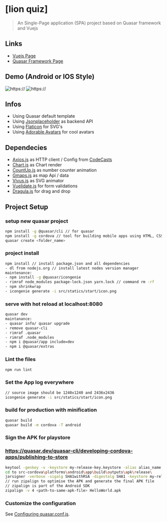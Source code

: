 # [lion quiz]

> An Single-Page application (SPA) project based on Quasar framework and Vuejs

## Links

* [Vuejs Page](https://vuejs.org/)
* [Quasar Framework Page](http://quasar-framework.org/)

## Demo (Android or IOS Style)

![https://](~assets\misc\icon-ios.png)
![https://](~assets\misc\icon-android.png)

## Infos

* Using Quasar default template
* Using [Jsonplaceholder](https://jsonplaceholder.typicode.com/) as backend API
* Using [Flaticon](http://www.flaticon.com) for SVG's
* Using [Adorable Avatars](http://avatars.adorable.io/) for cool avatars

## Dependecies

* [Axios.js](https://github.com/mzabriskie/axios) as HTTP client / Config from [CodeCasts](https://github.com/codecasts/spa-starter-kit/blob/develop/client/src/plugins/http/index.js)
* [Chart.js](http://www.chartjs.org) as Chart render
* [CountUp.js](https://inorganik.github.io/countUp.js/) as number counter animation
* [Gmaps.js](https://hpneo.github.io/gmaps/) as map Api / data
* [Vivus.js](https://maxwellito.github.io/vivus/) as SVG animator
* [Vuelidate.js](https://monterail.github.io/vuelidate/) for form validations
* [Dragula.js](https://github.com/bevacqua/dragula) for drag and drop

## Project Setup

### setup new quasar project

```bash
npm install -g @quasar/cli // for quasar
npm install -g cordova // tool for building mobile apps using HTML, CSS and JS
quasar create <folder_name>
```

### project install

```bash
npm install // install package.json and all dependencies
- dl from nodejs.org // install latest nodes version manager
maintenance:
- npm install -g @quasar/icongenie
- rimraf node_modules package-lock.json yarn.lock // command rm -rf
- npm shrinkwrap
- icongenie generate -i src/statics/start/icon.png
```

### serve with hot reload at localhost:8080

```bash
quasar dev
maintanance:
- quasar info/ quasar upgrade
- remove quasar-cli
- rimraf .quasar
- rimraf .node_modules
- npm i @quasar/app include=dev
- npm i @quasar/extras
```

### Lint the files

```bash
npm run lint
```

### Set the App log everywhere

```bash
// source image should be 1240x1240 and 2436x2436
icongenie generate -i src/statics/start/icon.png
```

### build for production with minification

```bash
quasar build
quasar build -m cordova -T android
```

### Sign the APK for playstore
### https://quasar.dev/quasar-cli/developing-cordova-apps/publishing-to-store

```bash
keytool -genkey -v -keystore my-release-key.keystore -alias alias_name -keyalg RSA -keysize 2048 -validity 20000
cd to src-cordova\platforms\android\app\build\outputs\apk\release\
jarsigner -verbose -sigalg SHA1withRSA -digestalg SHA1 -keystore my-release-key.keystore <path-to-unsigned-apk-file> alias_name
// run zipalign to optimise the APK and generate the final APK file 
// zipalign is part of the Android SDK
zipalign -v 4 <path-to-same-apk-file> HelloWorld.apk
```

### Customize the configuration

See [Configuring quasar.conf.js](https://quasar.dev/quasar-cli/quasar-conf-js).
